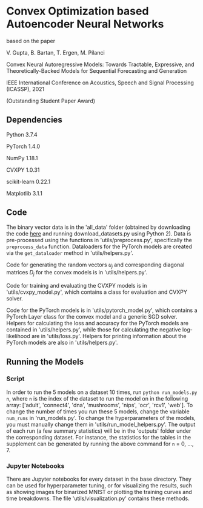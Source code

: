# Convex Optimization based Autoencoder Neural Networks
based on the paper

V. Gupta, B. Bartan, T. Ergen, M. Pilanci

Convex Neural Autoregressive Models: Towards Tractable, Expressive, and Theoretically-Backed Models for Sequential Forecasting and Generation

IEEE International Conference on Acoustics, Speech and Signal Processing (ICASSP), 2021 

(Outstanding Student Paper Award)

## Dependencies
Python 3.7.4

PyTorch 1.4.0

NumPy 1.18.1

CVXPY 1.0.31

scikit-learn 0.22.1

Matplotlib 3.1.1

## Code
The binary vector data is in the 'all_data' folder (obtained by downloading the code [here](http://info.usherbrooke.ca/hlarochelle/code/nade.tar.gz) and running download_datasets.py using Python 2). Data is pre-processed using the functions in 'utils/preprocess.py', specifically the `preprocess_data` function. Dataloaders for the PyTorch models are created via the `get_dataloader` method in 'utils/helpers.py'.

Code for generating the random vectors $u_j$ and corresponding diagonal matrices $D_j$ for the convex models is in 'utils/helpers.py'. 

Code for training and evaluating the CVXPY models is in 'utils/cvxpy_model.py', which contains a class for evaluation and CVXPY solver. 

Code for the PyTorch models is in 'utils/pytorch_model.py', which contains a PyTorch Layer class for the convex model and a generic SGD solver. Helpers for calculating the loss and accuracy for the PyTorch models are contained in 'utils/helpers.py', while those for calculating the negative log-likelihood are in 'utils/loss.py'. Helpers for printing information about the PyTorch models are also in 'utils/helpers.py'. 


## Running the Models

### Script
In order to run the 5 models on a dataset 10 times, run `python run_models.py n`, where `n` is the index of the dataset to run the model on in the following array: ['adult', 'connect4', 'dna', 'mushrooms', 'nips', 'ocr', 'rcv1', 'web']. To change the number of times you run these 5 models, change the variable `num_runs` in 'run_models.py'. To change the hyperparameters of the models, you must manually change them in 'utils/run_model_helpers.py'. The output of each run (a few summary statistics) will be in the 'outputs' folder under the corresponding dataset. For instance, the statistics for the tables in the supplement can be generated by running the above command for `n` = 0, ..., 7.


### Jupyter Notebooks
There are Jupyter notebooks for every dataset in the base directory. They can be used for hyperparameter tuning, or for visualizing the results, such as showing images for binarized MNIST or plotting the training curves and time breakdowns. The file 'utils/visualization.py' contains these methods.
